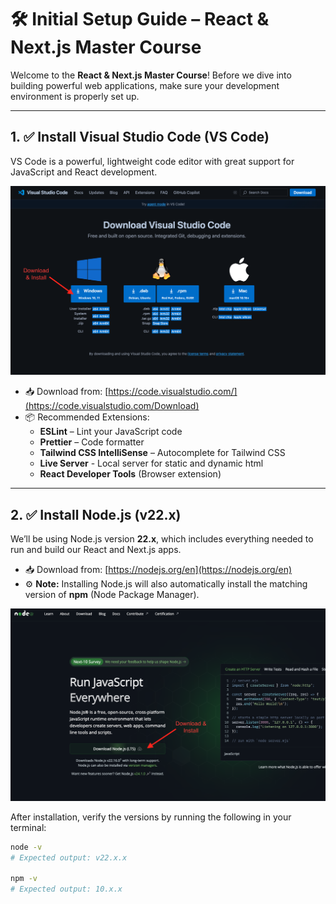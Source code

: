 # 🛠️ Initial Setup Guide – React & Next.js Master Course

Welcome to the **React & Next.js Master Course**! Before we dive into building powerful web applications, make sure your development environment is properly set up.

---

## 1. ✅ Install **Visual Studio Code (VS Code)**

VS Code is a powerful, lightweight code editor with great support for JavaScript and React development.

<img src="vscode.png" />

- 📥 Download from: [https://code.visualstudio.com/](https://code.visualstudio.com/Download)
- 📦 Recommended Extensions:
  - **ESLint** – Lint your JavaScript code
  - **Prettier** – Code formatter
  - **Tailwind CSS IntelliSense** – Autocomplete for Tailwind CSS
  - **Live Server** - Local server for static and dynamic html
  - **React Developer Tools** (Browser extension)

---

## 2. ✅ Install **Node.js (v22.x)**

We’ll be using Node.js version **22.x**, which includes everything needed to run and build our React and Next.js apps.

- 📥 Download from: [https://nodejs.org/en](https://nodejs.org/en)
- ⚙️ **Note:** Installing Node.js will also automatically install the matching version of **npm** (Node Package Manager).

<img src="nodejs.png" />

After installation, verify the versions by running the following in your terminal:

```bash
node -v
# Expected output: v22.x.x

npm -v
# Expected output: 10.x.x
```
